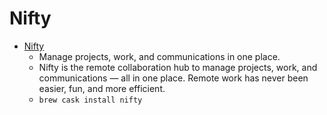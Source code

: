 # Nifty
- [Nifty](https://niftypm.com/)
  -  Manage projects, work, and communications in one place.
  - Nifty is the remote collaboration hub to manage projects, work, and communications — all in one place. Remote work has never been easier, fun, and more efficient.
  - `brew cask install nifty`
